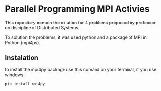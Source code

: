 # Parallel Programming MPI Activies
This repository contain the solution for 4 problems proposed by professor on discipline of Distributed Systems.

To solution the problems, it was used python and a package of MPI in Python (mpi4py).

## Instalation

to install the mpi4py package use this comand on your terminal, if you use windows:

`pip install mpi4py`

